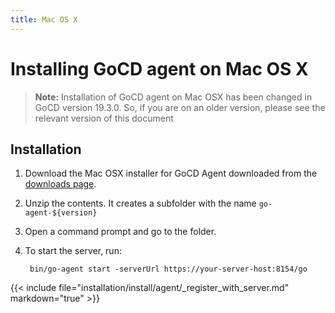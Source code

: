 ```yaml
---
title: Mac OS X
---
```


# Installing GoCD agent on Mac OS X

<!-- toc -->
> **Note:** Installation of GoCD agent on Mac OSX has been changed in GoCD version 19.3.0. So, if you are on an older version, please see the relevant version of this document

## Installation

1.  Download the Mac OSX installer for GoCD Agent downloaded from the [downloads page](https://www.gocd.org/download/).
2.  Unzip the contents. It creates a subfolder with the name ```go-agent-${version}```
2.  Open a command prompt and go to the folder.
3.  To start the server, run:
    
    ```shell
     bin/go-agent start -serverUrl https://your-server-host:8154/go
    ```

{{< include file="installation/install/agent/_register_with_server.md" markdown="true" >}}
